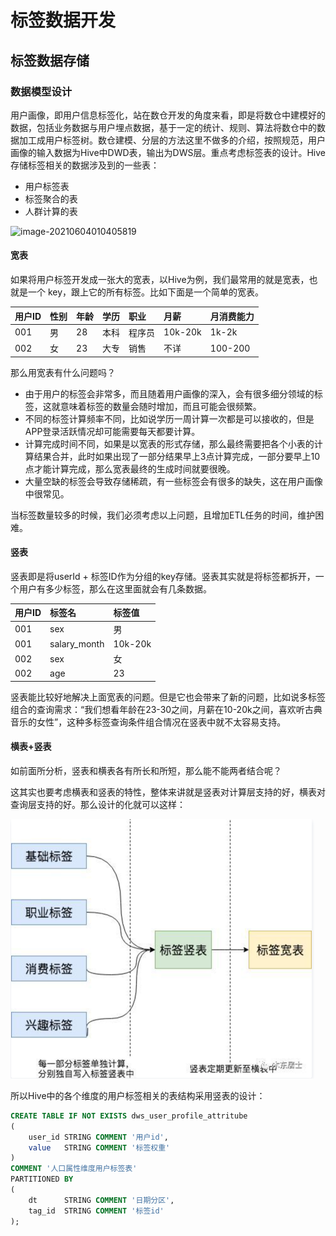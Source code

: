 # 标签数据开发

## 标签数据存储

### 数据模型设计

用户画像，即用户信息标签化，站在数仓开发的角度来看，即是将数仓中建模好的数据，包括业务数据与用户埋点数据，基于一定的统计、规则、算法将数仓中的数据加工成用户标签树。数仓建模、分层的方法这里不做多的介绍，按照规范，用户画像的输入数据为Hive中DWD表，输出为DWS层。重点考虑标签表的设计。Hive存储标签相关的数据涉及到的一些表：

- 用户标签表
- 标签聚合的表
- 人群计算的表

![image-20210604010405819](https://raw.githubusercontent.com//img/image-20210604010405819.png)

#### 宽表

如果将用户标签开发成一张大的宽表，以Hive为例，我们最常用的就是宽表，也就是一个 key，跟上它的所有标签。比如下面是一个简单的宽表。

| 用户ID | 性别 | 年龄 | 学历 | 职业   | 月薪    | 月消费能力 |
| :----- | :--- | :--- | :--- | :----- | :------ | :--------- |
| 001    | 男   | 28   | 本科 | 程序员 | 10k-20k | 1k-2k      |
| 002    | 女   | 23   | 大专 | 销售   | 不详    | 100-200    |

那么用宽表有什么问题吗？

- 由于用户的标签会非常多，而且随着用户画像的深入，会有很多细分领域的标签，这就意味着标签的数量会随时增加，而且可能会很频繁。
- 不同的标签计算频率不同，比如说学历一周计算一次都是可以接收的，但是APP登录活跃情况却可能需要每天都要计算。
- 计算完成时间不同，如果是以宽表的形式存储，那么最终需要把各个小表的计算结果合并，此时如果出现了一部分结果早上3点计算完成，一部分要早上10点才能计算完成，那么宽表最终的生成时间就要很晚。
- 大量空缺的标签会导致存储稀疏，有一些标签会有很多的缺失，这在用户画像中很常见。

当标签数量较多的时候，我们必须考虑以上问题，且增加ETL任务的时间，维护困难。

#### 竖表

竖表即是将userId + 标签ID作为分组的key存储。竖表其实就是将标签都拆开，一个用户有多少标签，那么在这里面就会有几条数据。

| 用户ID | 标签名       | 标签值  |
| :----- | :----------- | :------ |
| 001    | sex          | 男      |
| 001    | salary_month | 10k-20k |
| 002    | sex          | 女      |
| 002    | age          | 23      |

竖表能比较好地解决上面宽表的问题。但是它也会带来了新的问题，比如说多标签组合的查询需求：“我们想看年龄在23-30之间，月薪在10-20k之间，喜欢听古典音乐的女性”，这种多标签查询条件组合情况在竖表中就不太容易支持。

#### 横表+竖表

如前面所分析，竖表和横表各有所长和所短，那么能不能两者结合呢？

这其实也要考虑横表和竖表的特性，整体来讲就是竖表对计算层支持的好，横表对查询层支持的好。那么设计的化就可以这样：

<img src="3标签数据开发.assets/image-20210601000715501.png" alt="image-20210601000715501" style="zoom:50%;" />

所以Hive中的各个维度的用户标签相关的表结构采用竖表的设计：

```sql
CREATE TABLE IF NOT EXISTS dws_user_profile_attritube
(
    user_id STRING COMMENT '用户id',
    value   STRING COMMENT '标签权重'
) 
COMMENT '人口属性维度用户标签表'
PARTITIONED BY
(
    dt      STRING COMMENT '日期分区',
    tag_id  STRING COMMENT '标签id'
);
```

